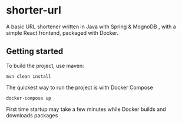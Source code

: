 # shorter-url

A basic URL shortener written in Java with Spring & MognoDB , with a simple React frontend, packaged with Docker.

## Getting started

To build the project, use maven:
```
mvn clean install
```

The quickest way to run the project is with Docker Compose
```
docker-compose up
```
First time startup may take a few minutes while Docker builds and downloads packages
